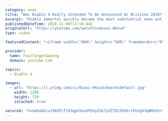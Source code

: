 ```yaml
---
category: news
title: "Was Diablo 4 Really Intended To Be Announced At Blizzcon 2018? Blizzard Have Now Responded!"
excerpt: "Diablo Immortal quickly became the most substantial news out of this year's Blizzcon but some sources have now suggested Diablo 4 was also going to be ..."
publishedDateTime: 2018-11-06T13:58:44Z
originalUrl: "https://youtube.com/watch?v=Ouxwi-6Kvu4"
type: video

featuredContent: "<iframe width=\"800\" height=\"500\" frameborder=\"0\" src=\"https://www.youtube.com/embed/Ouxwi-6Kvu4\" allow=\"accelerometer; autoplay; encrypted-media; gyroscope; picture-in-picture\" allowfullscreen></iframe>"

provider:
  name: FuzzfingerGaming
  domain: youtube.com

topics:
  - Diablo 4

images:
  - url: "https://i.ytimg.com/vi/Ouxwi-6Kvu4/maxresdefault.jpg"
    width: 1280
    height: 720
    isCached: true

secured: "hsnmEwGkiuJ3KGPiTl03qpCUuodFE4yZSk7yZZ7Q27O2Kr+Eb3g63qWMXe5rt7paAfTJHkukan0OvlUamn+QuOPIIka2qjMzfJ5vHy7W+1JsOEvB61yoeZqh/bVmJAgbIegTO4Sraa1uZOW1YRnhbvpHfKy2EZc8iWnGnOoMScllsTHKZnOkiSVzwzCacSegEwDr3zkqSNijl8zI1k2KBnCAtkkUWpAk+oWj3clvM8XF/kioQxPT8cotz3UZ10RwbhA5m96bDhKDdT0yy0jZJw4tx4Qf19aWoqmTsaGPHLnxd1GV9emvSl/fl+8xENBoU357MNdy3GShKRtyiWOS11X5SWMcFuubdqrN/pVRhaZLXvzLWCgE9gwFKdzMmU/0bev1qROExI0zzkdvNk3uOsxuY6ukIGTwi/GZJdwpj26cqKpXocbz51i8kzkaeos6;Qrfyiwx2h3WtNCHcK7kCUA=="
---
```


